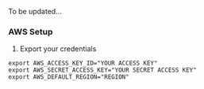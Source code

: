 To be updated...

### AWS Setup

1. Export your credentials

``` 
export AWS_ACCESS_KEY_ID="YOUR ACCESS KEY"
export AWS_SECRET_ACCESS_KEY="YOUR SECRET ACCESS KEY"
export AWS_DEFAULT_REGION="REGION"
```
